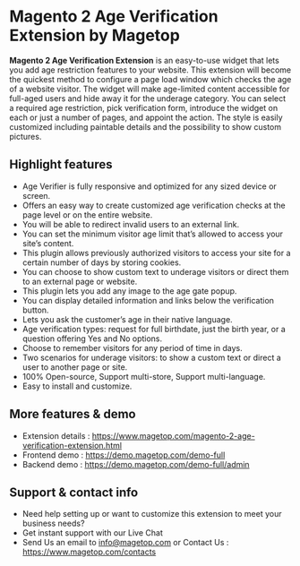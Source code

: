 # Magento 2 Age Verification Extension by Magetop

**Magento 2 Age Verification Extension** is an easy-to-use widget that lets you add age restriction features to your website. This extension will become the quickest method to configure a page load window which checks the age of a website visitor. The widget will make age-limited content accessible for full-aged users and hide away it for the underage category. You can select a required age restriction, pick verification form, introduce the widget on each or just a number of pages, and appoint the action. The style is easily customized including paintable details and the possibility to show custom pictures.

## Highlight features

- Age Verifier is fully responsive and optimized for any sized device or screen.
- Offers an easy way to create customized age verification checks at the page level or on the entire website.
- You will be able to redirect invalid users to an external link.
- You can set the minimum visitor age limit that’s allowed to access your site’s content.
- This plugin allows previously authorized visitors to access your site for a certain number of days by storing cookies.
- You can choose to show custom text to underage visitors or direct them to an external page or website.
- This plugin lets you add any image to the age gate popup.
- You can display detailed information and links below the verification button.
- Lets you ask the customer’s age in their native language.
- Age verification types: request for full birthdate, just the birth year, or a question offering Yes and No options.
- Choose to remember visitors for any period of time in days.
- Two scenarios for underage visitors: to show a custom text or direct a user to another page or site.
- 100% Open-source, Support multi-store, Support multi-language.
- Easy to install and customize.

## More features & demo

- Extension details : https://www.magetop.com/magento-2-age-verification-extension.html
- Frontend demo : https://demo.magetop.com/demo-full
- Backend demo : https://demo.magetop.com/demo-full/admin

## Support & contact info

- Need help setting up or want to customize this extension to meet your business needs? 
- Get instant support with our Live Chat
- Send Us an email to info@magetop.com or Contact Us : https://www.magetop.com/contacts
